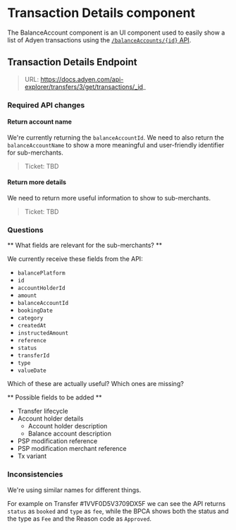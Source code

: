 # Transaction Details component

The BalanceAccount component is an UI component used to easily show a list of Adyen transactions using the [`/balanceAccounts/{id}` API](#).


## Transaction Details Endpoint

> URL: https://docs.adyen.com/api-explorer/transfers/3/get/transactions/_id_


### Required API changes

#### Return account name

We're currently returning the `balanceAccountId`. We need to also return the `balanceAccountName` to show a more meaningful and user-friendly identifier for sub-merchants.

> Ticket: TBD

#### Return more details

We need to return more useful information to show to sub-merchants.

> Ticket: TBD

### Questions

** What fields are relevant for the sub-merchants? **

We currently receive these fields from the API:
- `balancePlatform`
- `id`
- `accountHolderId`
- `amount`
- `balanceAccountId`
- `bookingDate`
- `category`
- `createdAt`
- `instructedAmount`
- `reference`
- `status`
- `transferId`
- `type`
- `valueDate`

Which of these are actually useful? Which ones are missing?

** Possible fields to be added **
- Transfer lifecycle
- Account holder details
  - Account holder description
  - Balance account description
- PSP modification reference
- PSP modification merchant reference
- Tx variant

### Inconsistencies

We're using similar names for different things.

For example on Transfer #1VVF0D5V3709DX5F we can see the API returns `status` as `booked` and `type` as `fee`, while the BPCA shows both the status and the type as `Fee` and the Reason code as `Approved`.